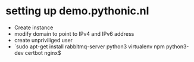 # setting up demo.pythonic.nl

* Create instance
* modify domain to point to IPv4 and IPv6 address
* create unpriviliged user
* `sudo apt-get install rabbitmq-server python3 virtualenv npm python3-dev certbot nginx$
